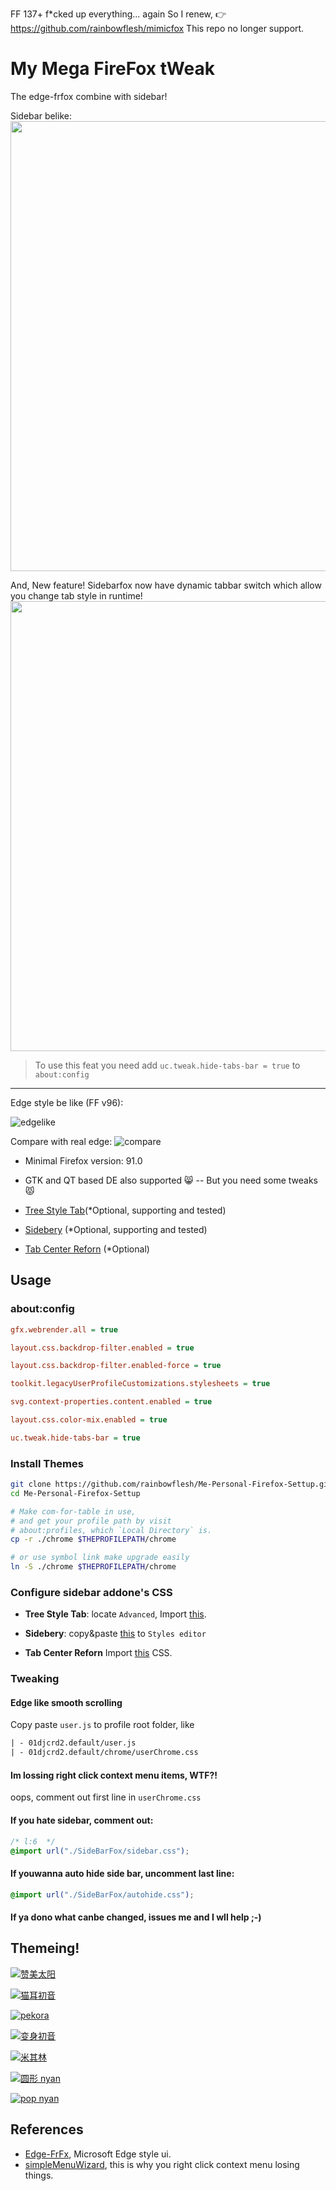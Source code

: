 FF 137+ f*cked up everything... again
So I renew, 👉https://github.com/rainbowflesh/mimicfox
This repo no longer support.

# My Mega FireFox tWeak

The edge-frfox combine with sidebar!

Sidebar belike:
<img src="./asset/sidebar.gif" width="720px"/>

And, New feature! Sidebarfox now have dynamic tabbar switch which allow you change tab style in runtime!
<img src="./asset/sidebar_dynamic.gif" width="720px"/>

> To use this feat you need add `uc.tweak.hide-tabs-bar = true` to `about:config`

---

Edge style be like (FF v96):

![edgelike](./asset/preview.gif)

Compare with real edge:
![compare](./asset/compare.png)

- Minimal Firefox version: 91.0
- GTK and QT based DE also supported 😸 -- But you need some tweaks 😾

- [Tree Style Tab](https://addons.mozilla.org/en-US/firefox/addon/tree-style-tab)(\*Optional, supporting and tested)

- [Sidebery](https://addons.mozilla.org/en-US/firefox/addon/sidebery/) (\*Optional, supporting and tested)

- [Tab Center Reforn](https://addons.mozilla.org/en-US/firefox/addon/tabcenter-reborn) (\*Optional)

## Usage

### about:config

```cfg
gfx.webrender.all = true

layout.css.backdrop-filter.enabled = true

layout.css.backdrop-filter.enabled-force = true

toolkit.legacyUserProfileCustomizations.stylesheets = true

svg.context-properties.content.enabled = true

layout.css.color-mix.enabled = true

uc.tweak.hide-tabs-bar = true
```

### Install Themes

```bash
git clone https://github.com/rainbowflesh/Me-Personal-Firefox-Settup.git
cd Me-Personal-Firefox-Settup

# Make com-for-table in use,
# and get your profile path by visit
# about:profiles, which `Local Directory` is.
cp -r ./chrome $THEPROFILEPATH/chrome

# or use symbol link make upgrade easily
ln -S ./chrome $THEPROFILEPATH/chrome
```

### Configure sidebar addone's CSS

- **Tree Style Tab**: locate `Advanced`, Import [this](./chrome/treestyletab.css).
- **Sidebery**: copy&paste [this](./chrome/sidebery.css) to `Styles editor`

- **Tab Center Reforn** Import [this](./chrome/tabCenterReborn.css) CSS.

### Tweaking

#### Edge like smooth scrolling

Copy paste `user.js` to profile root folder, like

```txt
| - 01djcrd2.default/user.js
| - 01djcrd2.default/chrome/userChrome.css
```

#### Im lossing right click context menu items, WTF?!

oops, comment out first line in `userChrome.css`

#### If you hate sidebar, comment out:

```css
/* l:6  */
@import url("./SideBarFox/sidebar.css");
```

#### If youwanna auto hide side bar, uncomment last line:

```css
@import url("./SideBarFox/autohide.css");
```

#### If ya dono what canbe changed, issues me and I wll help ;-)

## Themeing!

[![赞美太阳](https://addons.mozilla.org/user-media/version-previews/full/3882/3882953.svg)](https://addons.mozilla.org/en-US/firefox/addon/prise-the-sun-dark-souls/)

[![猫耳初音](https://addons.mozilla.org/user-media/version-previews/full/3860/3860107.svg)](https://addons.mozilla.org/en-US/firefox/addon/neko-miku-theme/)

[![pekora](https://addons.mozilla.org/user-media/version-previews/full/3908/3908060.png)](https://addons.mozilla.org/en-US/firefox/addon/pekora-theme/)

[![变身初音](https://addons.mozilla.org/user-media/version-previews/full/3860/3860113.svg)](https://addons.mozilla.org/en-US/firefox/addon/yet-another-mikutheme/)

[![米其林](https://addons.mozilla.org/user-media/version-previews/full/3860/3860121.svg)](https://addons.mozilla.org/en-US/firefox/addon/run-michirun-run-theme/)

[![圆形 nyan](https://addons.mozilla.org/user-media/version-previews/full/3860/3860590.png)](https://addons.mozilla.org/en-US/developers/addon/fat-nyan-theme/)

[![pop nyan](https://addons.mozilla.org/user-media/version-previews/full/3860/3860589.svg)](https://addons.mozilla.org/en-US/firefox/addon/pop-nyan-theme/)

## References

- [Edge-FrFx](https://github.com/bmFtZQ/edge-frfox), Microsoft Edge style ui.
- [simpleMenuWizard](https://github.com/stonecrusher/simpleMenuWizard), this is why you right click context menu losing things.
